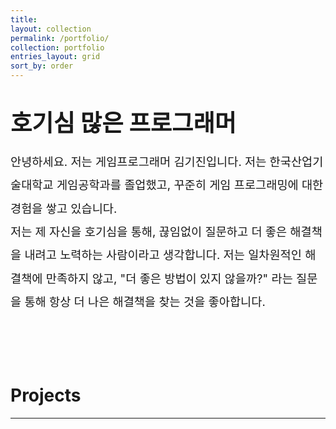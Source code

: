 ```yaml
---
title:
layout: collection
permalink: /portfolio/
collection: portfolio
entries_layout: grid
sort_by: order
---
```


<h1 id="page-title" class="page__title">
    <span style="font-size: 28pt">
        호기심 많은 프로그래머
    </span>
</h1>

<span style="font-size: 14pt; line-height: 200%">
    안녕하세요. 저는 게임프로그래머 김기진입니다. 저는 한국산업기술대학교 게임공학과를 졸업했고, 꾸준히 게임 프로그래밍에 대한 경험을 쌓고 있습니다.<br/>
    저는 제 자신을 호기심을 통해, 끊임없이 질문하고 더 좋은 해결책을 내려고 노력하는 사람이라고 생각합니다. 저는 일차원적인 해결책에 만족하지 않고, "더 좋은 방법이 있지 않을까?" 라는 질문을 통해 항상 더 나은 해결책을 찾는 것을 좋아합니다.
    <br/>
    <br/>
    <br/>
</span>

# Projects
---

